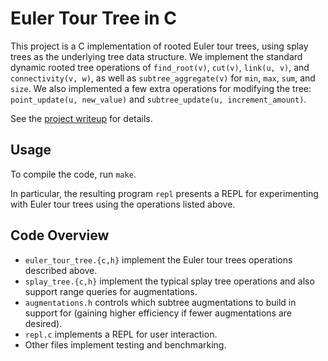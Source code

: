 # Euler Tour Tree in C

This project is a C implementation of rooted Euler tour trees,
using splay trees as the underlying tree data structure.
We implement the standard dynamic rooted tree operations of `find_root(v)`,
`cut(v)`, `link(u, v)`, and `connectivity(v, w)`, as well as
`subtree_aggregate(v)` for `min`, `max`, `sum`, and `size`.
We also implemented a few extra operations for modifying the tree:
`point_update(u, new_value)` and `subtree_update(u, increment_amount)`.

See the [project writeup](writeup.pdf) for details.

## Usage

To compile the code, run `make`.

In particular, the resulting program `repl` presents a REPL for
experimenting with Euler tour trees using the operations listed above.

## Code Overview

* `euler_tour_tree.{c,h}` implement the Euler tour trees operations
  described above.
* `splay_tree.{c,h}` implement the typical splay tree operations and
  also support range queries for augmentations.
* `augmentations.h` controls which subtree augmentations to build in support
  for (gaining higher efficiency if fewer augmentations are desired).
* `repl.c` implements a REPL for user interaction.
* Other files implement testing and benchmarking.
